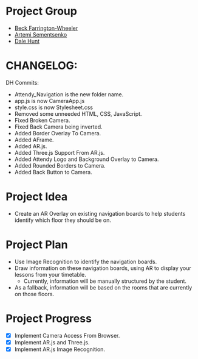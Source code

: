 # Project Group

- [Beck Farrington-Wheeler](https://github.com/BeckFW)
- [Artemi Sementsenko](https://github.com/artemijsem)
- [Dale Hunt](https://github.com/DaleHuntGB)

# CHANGELOG:

DH Commits:

- Attendy_Navigation is the new folder name.
- app.js is now CameraApp.js
- style.css is now Stylesheet.css
- Removed some unneeded HTML, CSS, JavaScript.
- Fixed Broken Camera.
- Fixed Back Camera being inverted.
- Added Border Overlay To Camera.
- Added AFrame.
- Added AR.js.
- Added Three.js Support From AR.js.
- Added Attendy Logo and Background Overlay to Camera.
- Added Rounded Borders to Camera.
- Added Back Button to Camera.

# Project Idea

- Create an AR Overlay on existing navigation boards to help students identify which floor they should be on.

# Project Plan

- Use Image Recognition to identify the navigation boards.
- Draw information on these navigation boards, using AR to display your lessons from your timetable.
  - Currently, information will be manually structured by the student.
- As a fallback, information will be based on the rooms that are currently on those floors.

# Project Progress

- [x] Implement Camera Access From Browser.
- [x] Implement AR.js and Three.js.
- [x] Implement AR.js Image Recognition.
